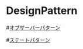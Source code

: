 DesignPattern
====================

#[オブザーバーパターン](./ObserverPattern/)

#[ステートパターン](./StatePattern/)

